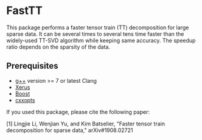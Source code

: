 # FastTT
This package performs a faster tensor train (TT) decomposition for large sparse data.
It can be several times to several tens time faster than the widely-used TT-SVD algorithm while keeping same accuracy. The speedup ratio depends on the sparsity of the data.

## Prerequisites

- [g++](https://gcc.gnu.org/) version >= 7 or latest Clang
- [Xerus](https://www.libxerus.org/)
- [Boost](https://www.boost.org/)
- [cxxopts](https://github.com/jarro2783/cxxopts)

If you used this package, please cite the following paper:

[1] Lingjie Li, Wenjian Yu, and Kim Batselier, "Faster tensor train decomposition for sparse data," arXiv#1908.02721
